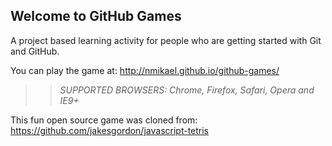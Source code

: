 ## Welcome to GitHub Games

A project based learning activity for people who are getting started with Git and GitHub.

You can play the game at: http://nmikael.github.io/github-games/

>> _*SUPPORTED BROWSERS*: Chrome, Firefox, Safari, Opera and IE9+_

This fun open source game was cloned from: https://github.com/jakesgordon/javascript-tetris
